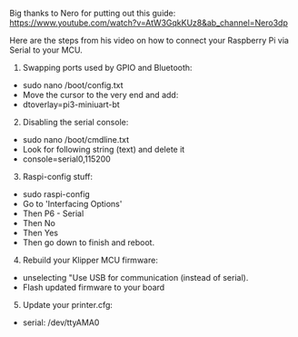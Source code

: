 Big thanks to Nero for putting out this guide: https://www.youtube.com/watch?v=AtW3GqkKUz8&ab_channel=Nero3dp


Here are the steps from his video on how to connect your Raspberry Pi via Serial to your MCU. 


1. Swapping ports used by GPIO and Bluetooth:
- sudo nano /boot/config.txt
- Move the cursor to the very end and add:
- dtoverlay=pi3-miniuart-bt


2. Disabling the serial console:
- sudo nano /boot/cmdline.txt
- Look for following string (text) and delete it
- console=serial0,115200


3. Raspi-config stuff:
- sudo raspi-config
- Go to 'Interfacing Options'
- Then P6 - Serial
- Then No
- Then Yes
- Then go down to finish and reboot.


4. Rebuild your Klipper MCU firmware:
- unselecting "Use USB for communication (instead of serial). 
- Flash updated firmware to your board


5. Update your printer.cfg:
- serial: /dev/ttyAMA0

